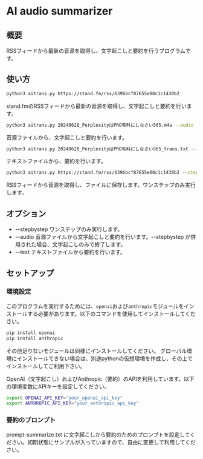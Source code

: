 # AI audio summarizer

## 概要
RSSフィードから最新の音源を取得し、文字起こしと要約を行うプログラムです。

## 使い方
```bash
python3 aitrans.py https://stand.fm/rss/639bbcf87655e00c1c1430b2
```
stand.fmのRSSフィードから最新の音源を取得し、文字起こしと要約を行います。

```bash
python3 aitrans.py 20240628_PerplexityはPRO有料にしなさい565.m4a --audio
```
音源ファイルから、文字起こしと要約を行います。

```bash
python3 aitrans.py 20240628_PerplexityはPRO有料にしなさい565_trans.txt --text
```
テキストファイルから、要約を行います。

```bash
python3 aitrans.py https://stand.fm/rss/639bbcf87655e00c1c1430b2 --stepbystep
```
RSSフィードから音源を取得し、ファイルに保存します。ワンステップのみ実行します。

## オプション
- --stepbystep ワンステップのみ実行します。
- --audio 音源ファイルから文字起こしと要約を行います。--stepbystep が併用された場合、文字起こしのみで終了します。
- --text テキストファイルから要約を行います。

## セットアップ

### 環境設定

このプログラムを実行するためには、`openai`および`anthropic`モジュールをインストールする必要があります。以下のコマンドを使用してインストールしてください。

```bash
pip install openai
pip install anthropic
```

その他足りないモジュールは同様にインストールしてください。
グローバル環境にインストールできない場合は、別途pythonの仮想環境を作成し、その上でインストールしてご利用下さい。

OpenAI（文字起こし）およびAnthropic（要約）のAPIを利用しています。以下の環境変数にAPIキーを設定してください。

```bash
export OPENAI_API_KEY="your_openai_api_key"
export ANTHROPIC_API_KEY="your_anthropic_api_key"
```

### 要約のプロンプト

prompt-summarize.txt に文字起こしから要約のためのプロンプトを設定してください。初期状態にサンプルが入っていますので、自由に変更して利用してください。